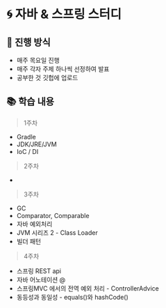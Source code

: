 # 🌀 자바 & 스프링 스터디
## 🐥 진행 방식
- 매주 목요일 진행
- 매주 각자 주제 하나씩 선정하여 발표
- 공부한 것 깃헙에 업로드

## 📚 학습 내용
> 1주차
- Gradle
- JDK/JRE/JVM
- IoC / DI
> 2주차
-
> 3주차
- GC
- Comparator, Comparable
- 자바 예외처리
- JVM 시리즈 2 - Class Loader
- 빌더 패턴
> 4주차
- 스프링 REST api
- 자바 어노테이션 @
- 스프링MVC 에서의 전역 예외 처리 - ControllerAdvice
- 동등성과 동일성 - equals()와 hashCode()

